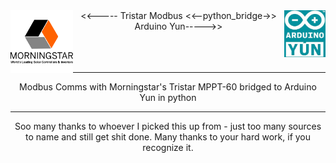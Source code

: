 <div>
  <img align="left" height="100px" src="morningstar.png" >
  <img align="right" height="75px" src="arduinoyun.jpg">
  <div align="center" ><<----- Tristar Modbus <<--python_bridge->> Arduino Yun----->></div>
</div>
<br/>
<br/>
<br/>
<hr/>
<div>
  <p align="center">Modbus Comms with Morningstar's Tristar MPPT-60 bridged to Arduino Yun in python</p>
</div>
<hr/>
<p align="center">Soo many thanks to whoever I picked this up from - just too many sources to name and still get shit done.  Many thanks to your hard work, if you recognize it.</p>
